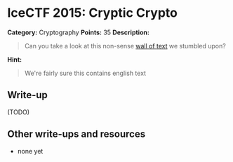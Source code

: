 # IceCTF 2015: Cryptic Crypto

**Category:** Cryptography
**Points:** 35
**Description:** 

> Can you take a look at this non-sense <a target='_blank' href='/problem-static/stage1/crypto/cryptic_crypto/text.txt'>wall of text</a> we stumbled upon?

**Hint:**

> We're fairly sure this contains english text

## Write-up

(TODO)

## Other write-ups and resources

* none yet
